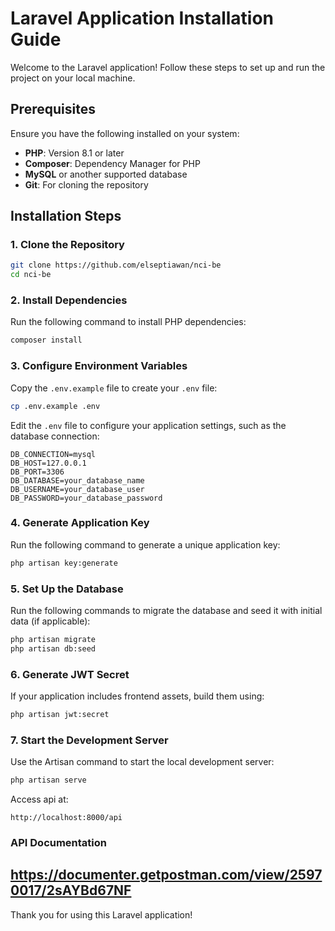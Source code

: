 # Laravel Application Installation Guide

Welcome to the Laravel application! Follow these steps to set up and run the project on your local machine.

## Prerequisites

Ensure you have the following installed on your system:

- **PHP**: Version 8.1 or later
- **Composer**: Dependency Manager for PHP
- **MySQL** or another supported database
- **Git**: For cloning the repository

## Installation Steps

### 1. Clone the Repository

```bash
git clone https://github.com/elseptiawan/nci-be
cd nci-be
```

### 2. Install Dependencies

Run the following command to install PHP dependencies:

```bash
composer install
```

### 3. Configure Environment Variables

Copy the `.env.example` file to create your `.env` file:

```bash
cp .env.example .env
```

Edit the `.env` file to configure your application settings, such as the database connection:

```
DB_CONNECTION=mysql
DB_HOST=127.0.0.1
DB_PORT=3306
DB_DATABASE=your_database_name
DB_USERNAME=your_database_user
DB_PASSWORD=your_database_password
```

### 4. Generate Application Key

Run the following command to generate a unique application key:

```bash
php artisan key:generate
```

### 5. Set Up the Database

Run the following commands to migrate the database and seed it with initial data (if applicable):

```bash
php artisan migrate
php artisan db:seed
```

### 6. Generate JWT Secret

If your application includes frontend assets, build them using:

```bash
php artisan jwt:secret
```

### 7. Start the Development Server

Use the Artisan command to start the local development server:

```bash
php artisan serve
```

Access api at:

```
http://localhost:8000/api
```

### API Documentation
https://documenter.getpostman.com/view/25970017/2sAYBd67NF
---

Thank you for using this Laravel application!

